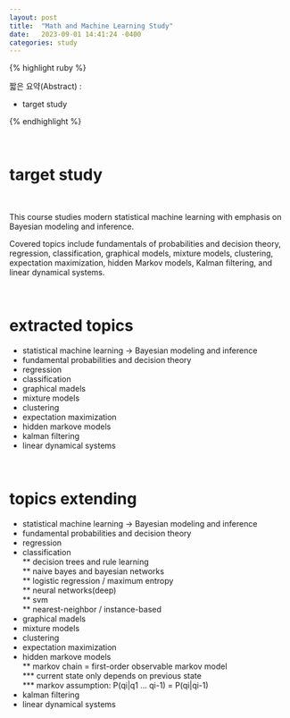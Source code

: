 ```yaml
---
layout: post
title:  "Math and Machine Learning Study"
date:   2023-09-01 14:41:24 -0400
categories: study
---
```







{% highlight ruby %}


짧은 요약(Abstract) :   
* target study  

{% endhighlight %}  

<br/>


# target study  

<br/>

This course studies modern statistical machine learning with emphasis on Bayesian modeling and inference.

   
Covered topics include fundamentals of probabilities and decision theory, regression, classification, graphical models, mixture models, clustering, expectation maximization, hidden Markov models, Kalman filtering, and linear dynamical systems.  



<br/>

# extracted topics  

* statistical machine learning -> Bayesian modeling and inference  
* fundamental probabilities and decision theory  
* regression  
* classification  
* graphical madels  
* mixture models  
* clustering  
* expectation maximization  
* hidden markove models  
* kalman filtering  
* linear dynamical systems  


<br/>

# topics extending  

* statistical machine learning -> Bayesian modeling and inference  
* fundamental probabilities and decision theory  
* regression  
* classification  
** decision trees and rule learning  
** naive bayes and bayesian networks  
** logistic regression / maximum entropy  
** neural networks(deep)  
** svm  
** nearest-neighbor / instance-based  
* graphical madels  
* mixture models  
* clustering  
* expectation maximization  
* hidden markove models  
** markov chain = first-order observable markov model  
*** current state only depends on previous state  
*** markov assumption: P(qi|q1 ... qi-1) = P(qi|qi-1)  
* kalman filtering  
* linear dynamical systems  

<br/>